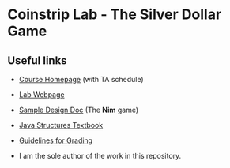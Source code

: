 # Coinstrip Lab - The Silver Dollar Game

## Useful links
 * [Course Homepage](https://williams-cs.github.io/cs136s22-www/) (with TA schedule)
 * [Lab Webpage](https://williams-cs.github.io/cs136s22-www/assets/labs/lab1/coinstrip.html)
 * [Sample Design Doc](https://williams-cs.github.io/cs136s22-www/assets/labs/Nim-design.html) (The **Nim** game)
 * [Java Structures Textbook](http://dept.cs.williams.edu/~bailey/JavaStructures/Book.html)
 * [Guidelines for Grading](https://williams-cs.github.io/cs136s22-www/assets/handouts/rubric.html)

 * I am the sole author of the work in this repository.
